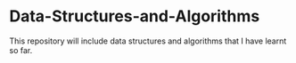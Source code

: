 # Data-Structures-and-Algorithms
This repository will include data structures and algorithms that I have learnt so far.
